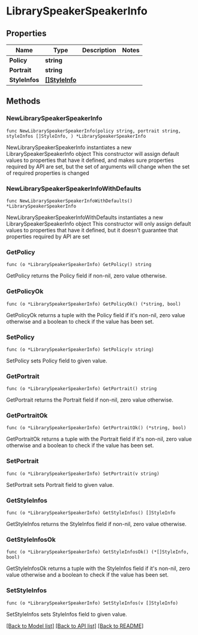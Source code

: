 # LibrarySpeakerSpeakerInfo

## Properties

Name | Type | Description | Notes
------------ | ------------- | ------------- | -------------
**Policy** | **string** |  | 
**Portrait** | **string** |  | 
**StyleInfos** | [**[]StyleInfo**](StyleInfo.md) |  | 

## Methods

### NewLibrarySpeakerSpeakerInfo

`func NewLibrarySpeakerSpeakerInfo(policy string, portrait string, styleInfos []StyleInfo, ) *LibrarySpeakerSpeakerInfo`

NewLibrarySpeakerSpeakerInfo instantiates a new LibrarySpeakerSpeakerInfo object
This constructor will assign default values to properties that have it defined,
and makes sure properties required by API are set, but the set of arguments
will change when the set of required properties is changed

### NewLibrarySpeakerSpeakerInfoWithDefaults

`func NewLibrarySpeakerSpeakerInfoWithDefaults() *LibrarySpeakerSpeakerInfo`

NewLibrarySpeakerSpeakerInfoWithDefaults instantiates a new LibrarySpeakerSpeakerInfo object
This constructor will only assign default values to properties that have it defined,
but it doesn't guarantee that properties required by API are set

### GetPolicy

`func (o *LibrarySpeakerSpeakerInfo) GetPolicy() string`

GetPolicy returns the Policy field if non-nil, zero value otherwise.

### GetPolicyOk

`func (o *LibrarySpeakerSpeakerInfo) GetPolicyOk() (*string, bool)`

GetPolicyOk returns a tuple with the Policy field if it's non-nil, zero value otherwise
and a boolean to check if the value has been set.

### SetPolicy

`func (o *LibrarySpeakerSpeakerInfo) SetPolicy(v string)`

SetPolicy sets Policy field to given value.


### GetPortrait

`func (o *LibrarySpeakerSpeakerInfo) GetPortrait() string`

GetPortrait returns the Portrait field if non-nil, zero value otherwise.

### GetPortraitOk

`func (o *LibrarySpeakerSpeakerInfo) GetPortraitOk() (*string, bool)`

GetPortraitOk returns a tuple with the Portrait field if it's non-nil, zero value otherwise
and a boolean to check if the value has been set.

### SetPortrait

`func (o *LibrarySpeakerSpeakerInfo) SetPortrait(v string)`

SetPortrait sets Portrait field to given value.


### GetStyleInfos

`func (o *LibrarySpeakerSpeakerInfo) GetStyleInfos() []StyleInfo`

GetStyleInfos returns the StyleInfos field if non-nil, zero value otherwise.

### GetStyleInfosOk

`func (o *LibrarySpeakerSpeakerInfo) GetStyleInfosOk() (*[]StyleInfo, bool)`

GetStyleInfosOk returns a tuple with the StyleInfos field if it's non-nil, zero value otherwise
and a boolean to check if the value has been set.

### SetStyleInfos

`func (o *LibrarySpeakerSpeakerInfo) SetStyleInfos(v []StyleInfo)`

SetStyleInfos sets StyleInfos field to given value.



[[Back to Model list]](../README.md#documentation-for-models) [[Back to API list]](../README.md#documentation-for-api-endpoints) [[Back to README]](../README.md)


